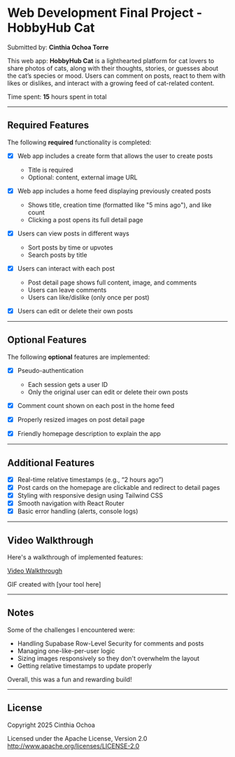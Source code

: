 # Web Development Final Project - HobbyHub Cat

Submitted by: **Cinthia Ochoa Torre**

This web app: **HobbyHub Cat** is a lighthearted platform for cat lovers to share photos of cats, along with their thoughts, stories, or guesses about the cat’s species or mood. Users can comment on posts, react to them with likes or dislikes, and interact with a growing feed of cat-related content.

Time spent: **15** hours spent in total

---

## Required Features

The following **required** functionality is completed:

- [x] Web app includes a create form that allows the user to create posts  
  - Title is required  
  - Optional: content, external image URL

- [x] Web app includes a home feed displaying previously created posts  
  - Shows title, creation time (formatted like "5 mins ago"), and like count  
  - Clicking a post opens its full detail page

- [x] Users can view posts in different ways  
  - Sort posts by time or upvotes  
  - Search posts by title

- [x] Users can interact with each post  
  - Post detail page shows full content, image, and comments  
  - Users can leave comments  
  - Users can like/dislike (only once per post)

- [x] Users can edit or delete their own posts

---

## Optional Features

The following **optional** features are implemented:

- [x] Pseudo-authentication  
  - Each session gets a user ID  
  - Only the original user can edit or delete their own posts

- [x] Comment count shown on each post in the home feed  
- [x] Properly resized images on post detail page  
- [x] Friendly homepage description to explain the app

---

## Additional Features

- [x] Real-time relative timestamps (e.g., “2 hours ago”)  
- [x] Post cards on the homepage are clickable and redirect to detail pages  
- [x] Styling with responsive design using Tailwind CSS  
- [x] Smooth navigation with React Router  
- [x] Basic error handling (alerts, console logs)

---

## Video Walkthrough

Here's a walkthrough of implemented features:

[Video Walkthrough](https://imgur.com/a/rmSEvCt.gif)

GIF created with [your tool here]

---

## Notes

Some of the challenges I encountered were:
- Handling Supabase Row-Level Security for comments and posts
- Managing one-like-per-user logic
- Sizing images responsively so they don't overwhelm the layout
- Getting relative timestamps to update properly

Overall, this was a fun and rewarding build!

---

## License

Copyright 2025 Cinthia Ochoa

Licensed under the Apache License, Version 2.0  
http://www.apache.org/licenses/LICENSE-2.0
